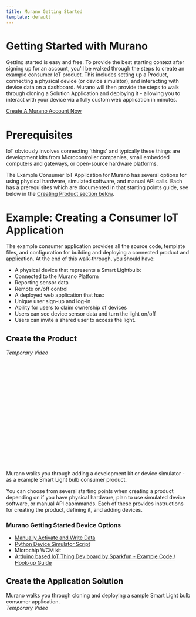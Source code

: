 ```yaml
---
title: Murano Getting Started
template: default
---
```


# Getting Started with Murano
Getting started is easy and free.  To provide the best starting context after signing up for an account, you'll be walked through the steps to create an example consumer IoT product. This includes setting up a Product, connecting a physical device (or device simulator), and interacting with device data on a dashboard.  Murano will then provide the steps to walk through cloning a Solution Application and deploying it - allowing you to interact with your device via a fully custom web application in minutes.

<a class="btn orange" href="https://exosite.com/business/signup">Create A Murano Account Now</a>

# Prerequisites
IoT obviously involves connecting 'things' and typically these things are development kits from Microcontroller companies, small embedded computers and gateways, or open-source hardware platforms.  

The Example Consumer IoT Application for Murano has several options for using physical hardware, simulated software, and manual API calls.  Each has a prerequisites which are documented in that starting points guide, see below in the [Creating Product section below](#create-the-product).

# Example: Creating a Consumer IoT Application
The example consumer application provides all the source code, template files, and configuration for building and deploying a connected product and application.  At the end of this walk-through, you should have:
* A physical device that represents a Smart Lightbulb:
 * Connected to the Murano Platform
 * Reporting sensor data
 * Remote on/off control
* A deployed web application that has:
 * Unique user sign-up and log-in
 * Ability for users to claim ownership of devices
 * Users can see device sensor data and turn the light on/off
 * Users can invite a shared user to access the light.  

## Create the Product
_Temporary Video_
<script charset="ISO-8859-1" src="//fast.wistia.com/assets/external/E-v1.js" async></script><div class="wistia_responsive_padding" style="padding:56.25% 0 0 0;position:relative;"><div class="wistia_responsive_wrapper" style="height:100%;left:0;position:absolute;top:0;width:100%;"><span class="wistia_embed wistia_async_mm1zt40tm9 popover=true popoverAnimateThumbnail=true videoFoam=true" style="display:inline-block;height:100%;width:100%">&nbsp;</span></div></div>

Murano walks you through adding a development kit or device simulator - as a example Smart Light bulb consumer product.  

You can choose from several starting points when creating a product depending on if you have physical hardware, plan to use simulated device software, or manual API caommands.   Each of these provides instructions for creating the product, defining it, and adding devices.

### Murano Getting Started Device Options
* [Manually Activate and Write Data](manualdevice)
* [Python Device Simulator Script](pythonsim)
* Microchip WCM kit
* [Arduino based IoT Thing Dev board by Sparkfun - Example Code / Hook-up Guide](https://github.com/maanenson/murano_getting_started_examples/tree/master/products/esp8266_thingdev_murano_smart_lightbulb)


## Create the Application Solution
Murano walks you through cloning and deploying a sample Smart Light bulb consumer application.  
_Temporary Video_
<script charset="ISO-8859-1" src="//fast.wistia.com/assets/external/E-v1.js" async></script><div class="wistia_responsive_padding" style="padding:56.25% 0 0 0;position:relative;"><div class="wistia_responsive_wrapper" style="height:100%;left:0;position:absolute;top:0;width:100%;"><span class="wistia_embed wistia_async_mm1zt40tm9 popover=true popoverAnimateThumbnail=true videoFoam=true" style="display:inline-block;height:100%;width:100%">&nbsp;</span></div></div>
